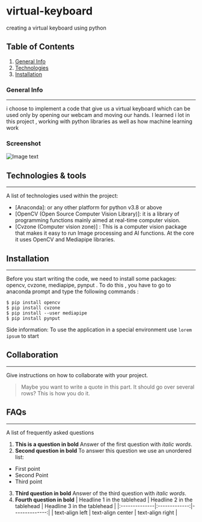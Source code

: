 # virtual-keyboard
creating a virtual keyboard using python

## Table of Contents
1. [General Info](#general-info)
2. [Technologies](#technologies)
3. [Installation](#installation)

### General Info
***
i choose to implement a code that give us a virtual keyboard which can be used only by opening our webcam and moving our hands.
I learned i lot in this project , working with python libraries as well as how machine learning work

### Screenshot
![Image text](https://www.united-internet.de/fileadmin/user_upload/Brands/Downloads/Logo_IONOS_by.jpg)
## Technologies & tools
***
A list of technologies used within the project:
* [Anaconda]: or any other platform for python v3.8 or above
* [OpenCV (Open Source Computer Vision Library)]: it is a library of programming functions mainly aimed at real-time computer vision. 
* [Cvzone (Computer vision zone)] : This is a computer vision package that makes it easy to run Image processing and AI functions. At the core it uses OpenCV and Mediapipe libraries.
## Installation
***
Before you start writing the code, we need to install some packages: opencv, cvzone, mediapipe, pynput .
To do this , you have to go to anaconda prompt and type the following commands :

```
$ pip install opencv
$ pip install cvzone
$ pip install --user mediapipe
$ pip install pynput
```
Side information: To use the application in a special environment use ```lorem ipsum``` to start
## Collaboration
***
Give instructions on how to collaborate with your project.
> Maybe you want to write a quote in this part. 
> It should go over several rows?
> This is how you do it.
## FAQs
***
A list of frequently asked questions
1. **This is a question in bold**
Answer of the first question with _italic words_. 
2. __Second question in bold__ 
To answer this question we use an unordered list:
* First point
* Second Point
* Third point
3. **Third question in bold**
Answer of the third question with *italic words*.
4. **Fourth question in bold**
| Headline 1 in the tablehead | Headline 2 in the tablehead | Headline 3 in the tablehead |
|:--------------|:-------------:|--------------:|
| text-align left | text-align center | text-align right |

